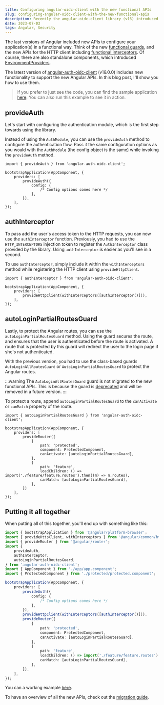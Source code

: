 ```yaml
---
title: Configuring angular-oidc-client with the new functional APIs
slug: configuring-angular-oidc-client-with-the-new-functional-apis
description: Recently the angular-oidc-client library (v16) introduced new APIs to configure the library in a functional way. In this blog post, I'll show you how to use them.
date: 2023-07-03
tags: Angular, Security
---
```


The last versions of Angular included new APIs to configure your application(s) in a functional way.
Think of the new [functional guards](https://www.danywalls.com/how-to-use-functional-router-guards-in-angular), and the new APIs for the HTTP client including [functional interceptors](https://www.angulararchitects.io/aktuelles/the-refurbished-httpclient-in-angular-15-standalone-apis-and-functional-interceptors/).
Of course, there are also standalone components, which introduced [EnvironmentProviders](https://netbasal.com/how-to-keep-your-angular-providers-from-ending-up-in-the-wrong-injector-151bd095ff0d).

The latest version of [angular-auth-oidc-client](https://angular-auth-oidc-client.com/docs/intro) (v16.0.0) includes new functionality to support the new Angular APIs. In this blog post, I'll show you how to use them.

> If you prefer to just see the code, you can find the sample application [here](https://github.com/damienbod/angular-auth-oidc-client/tree/main/projects/sample-code-flow-standalone). You can also run this example to see it in action.

## provideAuth

Let's start with configuring the authentication module, which is the first step towards using the library.

Instead of using the `AuthModule`, you can use the `provideAuth` method to configure the authentication flow.
Pass it the same configuration options as you would with the `AuthModule` (the config object is the same) while invoking the `provideAuth` method.

```ts{1, 5-9}:main.ts
import { provideAuth } from 'angular-auth-oidc-client';

bootstrapApplication(AppComponent, {
    providers: [
        provideAuth({
            config: {
                /* Config options comes here */
            },
        }),
    ],
});
```

## authInterceptor

To pass add the user's access token to the HTTP requests, you can now use the `authInterceptor` function.
Previously, you had to use the `HTTP_INTERCEPTORS` injection token to register the `AuthInterceptor` class provided by the library.
Using `authInterceptor` is easier as you'll see in a second.

To use `authInterceptor`, simply include it within the `withInterceptors` method while registering the HTTP client using `provideHttpClient`.

```ts{1, 5}:main.ts
import { authInterceptor } from 'angular-auth-oidc-client';

bootstrapApplication(AppComponent, {
    providers: [
        provideHttpClient(withInterceptors([authInterceptor()])),
    ],
});
```

## autoLoginPartialRoutesGuard

Lastly, to protect the Angular routes, you can use the `autoLoginPartialRoutesGuard` method.
Using the guard secures the route, and ensures that the user is authenticated before the route is activated.
A route that is protected by this guard will redirect the user to the login page if she's not authenticated.

With the previous version, you had to use the class-based guards `AutoLoginAllRoutesGuard` or `AutoLoginPartialRoutesGuard` to protect the Angular routes.

:::warning
The `AutoLoginAllRoutesGuard` guard is not migrated to the new functional APIs.
This is because the guard is [deprecated](https://angular-auth-oidc-client.com/docs/migrations/v15-to-v16#the-guard-autologinallroutesguard-is-deprecated-in-favor-of-autologinpartialroutesguard) and will be removed in a future version.
:::

To protect a route, append `autoLoginPartialRoutesGuard` to the `canActivate` or `canMatch` property of the route.

```ts{1, 9, 14}:main.ts
import { autoLoginPartialRoutesGuard } from 'angular-auth-oidc-client';

bootstrapApplication(AppComponent, {
    providers: [
        provideRouter([
            {
                path: 'protected',
                component: ProtectedComponent,
                canActivate: [autoLoginPartialRoutesGuard],
            },
            {
                path: 'feature',
                loadChildren: () => import('./feature/feature.routes').then((m) => m.routes),
                canMatch: [autoLoginPartialRoutesGuard],
            },
        ])
    ],
});
```

## Putting it all together

When putting all of this together, you'll end up with something like this:

```ts:main.ts
import { bootstrapApplication } from '@angular/platform-browser';
import { provideHttpClient, withInterceptors } from '@angular/common/http';
import { provideRouter } from '@angular/router';
import {
	provideAuth,
	authInterceptor,
	autoLoginPartialRoutesGuard,
} from 'angular-auth-oidc-client';
import { AppComponent } from './app/app.component';
import { ProtectedComponent } from './protected/protected.component';

bootstrapApplication(AppComponent, {
	providers: [
		provideAuth({
			config: {
				/* Config options comes here */
			},
		}),
		provideHttpClient(withInterceptors([authInterceptor()])),
		provideRouter([
			{
				path: 'protected',
				component: ProtectedComponent,
				canActivate: [autoLoginPartialRoutesGuard],
			},
			{
				path: 'feature',
				loadChildren: () => import('./feature/feature.routes').then((m) => m.routes),
				canMatch: [autoLoginPartialRoutesGuard],
			},
		]),
	],
});
```

You can a working example [here](https://github.com/damienbod/angular-auth-oidc-client/tree/main/projects/sample-code-flow-standalone).

To have an overview of all the new APIs, check out the [migration guide](https://angular-auth-oidc-client.com/docs/migrations/v15-to-v16).
